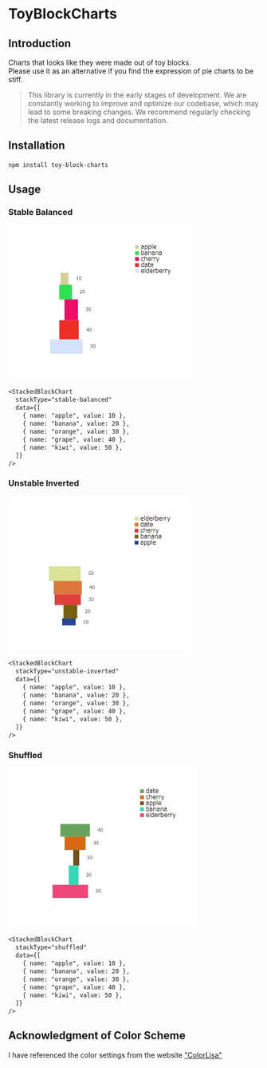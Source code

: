 # ToyBlockCharts

## Introduction

Charts that looks like they were made out of toy blocks.  
Please use it as an alternative if you find the expression of pie charts to be stiff.

> This library is currently in the early stages of development.
> We are constantly working to improve and optimize our codebase, which may lead to some breaking changes.
> We recommend regularly checking the latest release logs and documentation.

## Installation

```
npm install toy-block-charts
```

## Usage

### Stable Balanced

![stable balanced chart](./assets/image-stable-balanced.jpg)

```tsx
<StackedBlockChart
  stackType="stable-balanced"
  data={[
    { name: "apple", value: 10 },
    { name: "banana", value: 20 },
    { name: "orange", value: 30 },
    { name: "grape", value: 40 },
    { name: "kiwi", value: 50 },
  ]}
/>
```

### Unstable Inverted

![unstable inverted chart](./assets/image-unstable-inverted.jpg)

```tsx
<StackedBlockChart
  stackType="unstable-inverted"
  data={[
    { name: "apple", value: 10 },
    { name: "banana", value: 20 },
    { name: "orange", value: 30 },
    { name: "grape", value: 40 },
    { name: "kiwi", value: 50 },
  ]}
/>
```

### Shuffled

![shuffled chart](./assets/image-shuffled.jpg)

```tsx
<StackedBlockChart
  stackType="shuffled"
  data={[
    { name: "apple", value: 10 },
    { name: "banana", value: 20 },
    { name: "orange", value: 30 },
    { name: "grape", value: 40 },
    { name: "kiwi", value: 50 },
  ]}
/>
```

## Acknowledgment of Color Scheme

I have referenced the color settings from the website ["ColorLisa"](https://colorlisa.com/)
